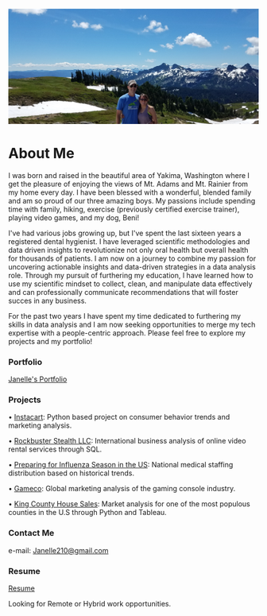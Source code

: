 
![Header](./imagesforgithub/mountain.png)
# About Me

I was born and raised in the beautiful area of Yakima, Washington where I get the pleasure of enjoying the views of Mt. Adams and Mt. Rainier from my home every day. I have been blessed with a wonderful, blended family and am so proud of our three amazing boys.  My passions include spending time with family, hiking, exercise (previously certified exercise trainer), playing video games, and my dog, Beni!

I've had various jobs growing up, but I've spent the last sixteen years a registered dental hygienist. I have leveraged scientific methodologies and data driven insights to revolutionize not only oral health but overall health for thousands of patients. I am now on a journey to combine my passion for uncovering actionable insights and data-driven strategies in a data analysis role. Through my pursuit of furthering my education, I have learned how to use my scientific mindset to collect, clean, and manipulate data effectively and can professionally communicate recommendations that will foster succes in any business.

For the past two years I have spent my time dedicated to furthering my skills in data analysis and I am now seeking opportunities to merge my tech expertise with a people-centric approach. Please feel free to explore my projects and my portfolio! 

### Portfolio
[Janelle's Portfolio](https://drive.google.com/file/d/1D76SHxdjbUwPfwXH2ZEOfMGw7swJ9Fmp/view?usp=drive_link)

### Projects

•	[Instacart](https://github.com/Janelle210/Instacart-Project-01-2024): Python based project on consumer behavior trends and marketing analysis.

•	[Rockbuster Stealth LLC](https://github.com/Janelle210/Rockbuster-project-11-2023): International business analysis of online video rental services through SQL.

•	[Preparing for Influenza Season in the US](https://github.com/Janelle210/Preparing-for-Influenza-Season-in-the-US-11-2023): National medical staffing distribution based on historical trends.

•	[Gameco](https://github.com/Janelle210/GameCo-07-2023): Global marketing analysis of the gaming console industry.

•	[King County House Sales](https://github.com/Janelle210/King-County-Home-Sales-03-2024): Market analysis for one of the most populous counties in the U.S through Python and Tableau.

### Contact Me
e-mail: Janelle210@gmail.com

### Resume

[Resume](https://drive.google.com/file/d/1xzSai680n14Ei_rv_Uo_kmF8rq6PHL5t/view?usp=sharing)

Looking for Remote or Hybrid work opportunities.
